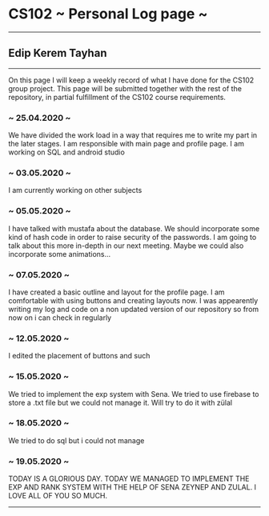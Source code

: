 # CS102 ~ Personal Log page ~
****
## Edip Kerem Tayhan
****

On this page I will keep a weekly record of what I have done for the CS102 group project. This page will be submitted together with the rest of the repository, in partial fulfillment of the CS102 course requirements.

### ~ 25.04.2020 ~
We have divided the work load in a way that requires me to write my part in the later stages. I am responsible with main page and profile page. I am working on SQL and android studio

### ~ 03.05.2020 ~
I am currently working on other subjects

### ~ 05.05.2020 ~
I have talked with mustafa about the database. We should incorporate some kind of hash code in order to raise security of the passwords. I am going to talk about this more in-depth in our next meeting. Maybe
we could also incorporate some animations...

### ~ 07.05.2020 ~
I have created a basic outline and layout for the profile page. I am comfortable with using buttons and creating layouts now.
I was appearently writing my log and code on a non updated version of our repository so from now on i can check in regularly

### ~ 12.05.2020 ~
I edited the placement of buttons and such

### ~ 15.05.2020 ~
We tried to implement the exp system with Sena. We tried to use firebase to store a .txt file but we could not manage it. Will try to do it with zülal

### ~ 18.05.2020 ~
We tried to do sql but i could not manage

### ~ 19.05.2020 ~
TODAY IS A GLORIOUS DAY. TODAY WE MANAGED TO IMPLEMENT THE EXP AND RANK SYSTEM WITH THE HELP OF SENA ZEYNEP AND ZULAL. I LOVE ALL OF YOU SO MUCH.

****
